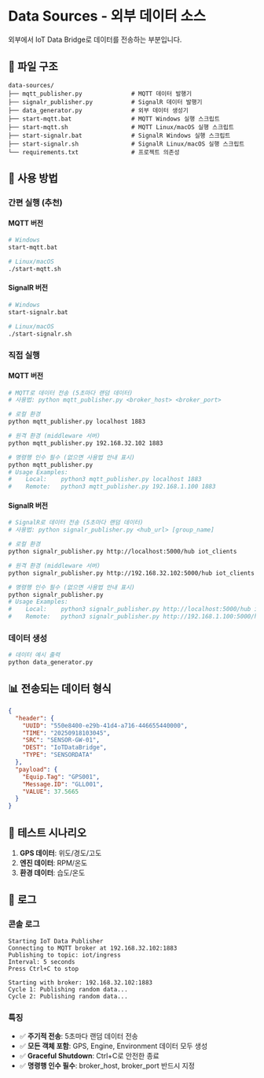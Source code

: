 # Data Sources - 외부 데이터 소스

외부에서 IoT Data Bridge로 데이터를 전송하는 부분입니다.

## 📁 파일 구조

```
data-sources/
├── mqtt_publisher.py              # MQTT 데이터 발행기
├── signalr_publisher.py           # SignalR 데이터 발행기
├── data_generator.py              # 외부 데이터 생성기
├── start-mqtt.bat                 # MQTT Windows 실행 스크립트
├── start-mqtt.sh                  # MQTT Linux/macOS 실행 스크립트
├── start-signalr.bat              # SignalR Windows 실행 스크립트
├── start-signalr.sh               # SignalR Linux/macOS 실행 스크립트
└── requirements.txt               # 프로젝트 의존성
```

## 🚀 사용 방법

### **간편 실행 (추천)**

#### **MQTT 버전**
```bash
# Windows
start-mqtt.bat

# Linux/macOS
./start-mqtt.sh
```

#### **SignalR 버전**
```bash
# Windows
start-signalr.bat

# Linux/macOS
./start-signalr.sh
```

### **직접 실행**

#### **MQTT 버전**
```bash
# MQTT로 데이터 전송 (5초마다 랜덤 데이터)
# 사용법: python mqtt_publisher.py <broker_host> <broker_port>

# 로컬 환경
python mqtt_publisher.py localhost 1883

# 원격 환경 (middleware 서버)
python mqtt_publisher.py 192.168.32.102 1883

# 명령행 인수 필수 (없으면 사용법 안내 표시)
python mqtt_publisher.py
# Usage Examples:
#    Local:    python3 mqtt_publisher.py localhost 1883
#    Remote:   python3 mqtt_publisher.py 192.168.1.100 1883
```

#### **SignalR 버전**
```bash
# SignalR로 데이터 전송 (5초마다 랜덤 데이터)
# 사용법: python signalr_publisher.py <hub_url> [group_name]

# 로컬 환경
python signalr_publisher.py http://localhost:5000/hub iot_clients

# 원격 환경 (middleware 서버)
python signalr_publisher.py http://192.168.32.102:5000/hub iot_clients

# 명령행 인수 필수 (없으면 사용법 안내 표시)
python signalr_publisher.py
# Usage Examples:
#    Local:    python3 signalr_publisher.py http://localhost:5000/hub iot_clients
#    Remote:   python3 signalr_publisher.py http://192.168.1.100:5000/hub iot_clients
```

### **데이터 생성**
```bash
# 데이터 예시 출력
python data_generator.py
```

## 📊 전송되는 데이터 형식

```json
{
  "header": {
    "UUID": "550e8400-e29b-41d4-a716-446655440000",
    "TIME": "20250918103045",
    "SRC": "SENSOR-GW-01",
    "DEST": "IoTDataBridge",
    "TYPE": "SENSORDATA"
  },
  "payload": {
    "Equip.Tag": "GPS001",
    "Message.ID": "GLL001",
    "VALUE": 37.5665
  }
}
```

## 🎯 테스트 시나리오

1. **GPS 데이터**: 위도/경도/고도
2. **엔진 데이터**: RPM/온도
3. **환경 데이터**: 습도/온도

## 📝 로그

### **콘솔 로그**
```
Starting IoT Data Publisher
Connecting to MQTT broker at 192.168.32.102:1883
Publishing to topic: iot/ingress
Interval: 5 seconds
Press Ctrl+C to stop

Starting with broker: 192.168.32.102:1883
Cycle 1: Publishing random data...
Cycle 2: Publishing random data...
```

### **특징**
- ✅ **주기적 전송**: 5초마다 랜덤 데이터 전송
- ✅ **모든 객체 포함**: GPS, Engine, Environment 데이터 모두 생성
- ✅ **Graceful Shutdown**: Ctrl+C로 안전한 종료
- ✅ **명령행 인수 필수**: broker_host, broker_port 반드시 지정
